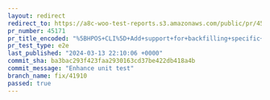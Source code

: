 ```yaml
---
layout: redirect
redirect_to: https://a8c-woo-test-reports.s3.amazonaws.com/public/pr/45171/e2e/index.html
pr_number: 45171
pr_title_encoded: "%5BHPOS+CLI%5D+Add+support+for+backfilling+specific+properties+or+metadata"
pr_test_type: e2e
last_published: "2024-03-13 22:10:06 +0000"
commit_sha: ba3bac293f423faa2930163cd37be422db418a4b
commit_message: "Enhance unit test"
branch_name: fix/41910
passed: true
---
```

